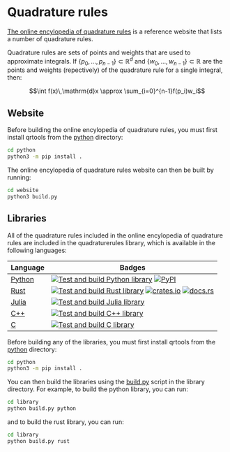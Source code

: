 # Quadrature rules

[The online encylopedia of quadrature rules](https://quadraturerules.org) is a reference website that lists a number of quadrature rules.

Quadrature rules are sets of points and weights that are used to approximate integrals. If $\{p_0,\dots,p_{n-1}\}\subset\mathbb{R}^d$ and $\{w_0,\dots,w_{n-1}\}\subset\mathbb{R}$
are the points and weights (repectively) of the quadrature rule for a single integral, then:

$$\int f(x)\,\mathrm{d}x \approx \sum_{i=0}^{n-1}f(p_i)w_i$$

## Website

Before building the online encylopedia of quadrature rules, you must first install qrtools
from the [python](python) directory:
```bash
cd python
python3 -m pip install .
```

The online encylopedia of quadrature rules website can then be built by running:

```bash
cd website
python3 build.py
```
## Libraries

All of the quadrature rules included in the online encylopedia of quadrature rules are included in the quadraturerules library, which is available in the following languages:

| Language                                     | Badges |
| -------------------------------------------- | ------ |
| [Python](website/pages/libraries/python.md)  | [![Test and build Python library](https://github.com/quadraturerules/quadraturerules/actions/workflows/library-python.yml/badge.svg)](https://github.com/quadraturerules/quadraturerules/actions/workflows/library-python.yml) [![PyPI](https://img.shields.io/pypi/v/quadraturerules?color=blue&label=PyPI&logo=pypi&logoColor=white)](https://pypi.org/project/quadraturerules/) |
| [Rust](website/pages/libraries/rust.md)      | [![Test and build Rust library](https://github.com/quadraturerules/quadraturerules/actions/workflows/library-rust.yml/badge.svg)](https://github.com/quadraturerules/quadraturerules/actions/workflows/library-rust.yml) [![crates.io](https://img.shields.io/crates/v/quadraturerules?color=blue&logo=Rust&logoColor=white)](https://crates.io/crates/quadraturerules/) [![docs.rs](https://img.shields.io/docsrs/quadraturerules?logo=Docs.rs&logoColor=white)](https://docs.rs/quadraturerules/) |
| [Julia](website/pages/libraries/julia.md)    | [![Test and build Julia library](https://github.com/quadraturerules/quadraturerules/actions/workflows/library-julia.yml/badge.svg)](https://github.com/quadraturerules/quadraturerules/actions/workflows/library-julia.yml) |
| [C++](website/pages/libraries/cpp.md)        | [![Test and build C++ library](https://github.com/quadraturerules/quadraturerules/actions/workflows/library-cpp.yml/badge.svg)](https://github.com/quadraturerules/quadraturerules/actions/workflows/library-cpp.yml) |
| [C](website/pages/libraries/c.md)            | [![Test and build C library](https://github.com/quadraturerules/quadraturerules/actions/workflows/library-c.yml/badge.svg)](https://github.com/quadraturerules/quadraturerules/actions/workflows/library-c.yml) |

Before building any of the libraries, you must first install qrtools
from the [python](python) directory:
```bash
cd python
python3 -m pip install .
```

You can then build the libraries using the [build.py](library/build.py) script in the library directory.
For example, to build the python library, you can run:

```bash
cd library
python build.py python
```

and to build the rust library, you can run:

```bash
cd library
python build.py rust
```
